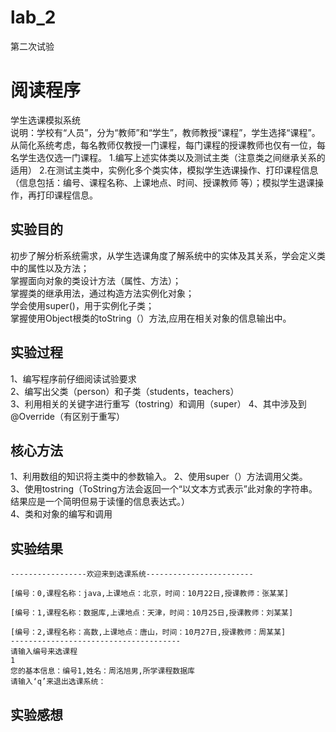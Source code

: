 # lab_2
第二次试验
# 阅读程序  
学生选课模拟系统  
说明：学校有“人员”，分为“教师”和“学生”，教师教授“课程”，学生选择“课程”。从简化系统考虑，每名教师仅教授一门课程，每门课程的授课教师也仅有一位，每名学生选仅选一门课程。
1.编写上述实体类以及测试主类（注意类之间继承关系的适用）
2.在测试主类中，实例化多个类实体，模拟学生选课操作、打印课程信息（信息包括：编号、课程名称、上课地点、时间、授课教师 等）；模拟学生退课操作，再打印课程信息。

## 实验目的  
初步了解分析系统需求，从学生选课角度了解系统中的实体及其关系，学会定义类中的属性以及方法；  
掌握面向对象的类设计方法（属性、方法）；  
掌握类的继承用法，通过构造方法实例化对象；  
学会使用super()，用于实例化子类；  
掌握使用Object根类的toString（）方法,应用在相关对象的信息输出中。  
## 实验过程
1、编写程序前仔细阅读试验要求  
2、编写出父类（person）和子类（students，teachers）  
3、利用相关的关键字进行重写（tostring）和调用（super）
4、其中涉及到@Override（有区别于重写）
## 核心方法  
1、利用数组的知识将主类中的参数输入。
2、使用super（）方法调用父类。  
3、使用tostring（ToString方法会返回一个“以文本方式表示”此对象的字符串。结果应是一个简明但易于读懂的信息表达式。）  
4、类和对象的编写和调用

## 实验结果  

```  
-----------------欢迎来到选课系统------------------------

[编号：0,课程名称：java,上课地点：北京，时间：10月22日,授课教师：张某某]

[编号：1,课程名称：数据库,上课地点：天津，时间：10月25日,授课教师：刘某某]

[编号：2,课程名称：高数,上课地点：唐山，时间：10月27日,授课教师：周某某]
--------------------------------------
请输入编号来选课程
1
您的基本信息：编号1,姓名：周洺旭男,所学课程数据库
请输入‘q’来退出选课系统：  
```  

## 实验感想  


